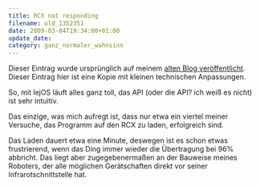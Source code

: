 ```yaml
---
title: RCX not responding
filename: old_1352351
date: 2009-03-04T19:34:00+01:00
update_date:
category: ganz_normaler_wahnsinn
---
```

Dieser Eintrag wurde ursprünglich auf meinem [alten Blog veröffentlicht](https://stu.blogger.de/stories/1352351/). Dieser Eintrag hier ist eine Kopie mit kleinen technischen Anpassungen.

So, mit lejOS läuft alles ganz toll, das API (oder die API? ich weiß es nicht) ist sehr intuitiv.

Das einzige, was mich aufregt ist, dass nur etwa ein viertel meiner Versuche, das Programm auf den RCX zu laden, erfolgreich sind.

Das Laden dauert etwa eine Minute, deswegen ist es schon etwas frustrierend, wenn das Ding immer wieder die Übertragung bei 96% abbricht. Das liegt aber zugegebenermaßen an der Bauweise meines Roboters, der alle möglichen Gerätschaften direkt vor seiner Infrarotschnittstelle hat.
